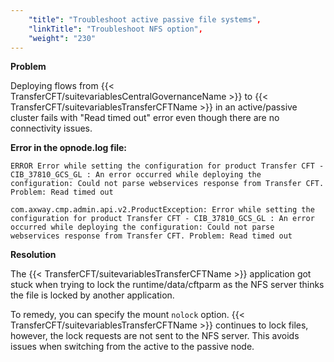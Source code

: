 ```yaml
---
    "title": "Troubleshoot active passive file systems",
    "linkTitle": "Troubleshoot NFS option",
    "weight": "230"
---
```

****Problem****

Deploying flows from {{< TransferCFT/suitevariablesCentralGovernanceName  >}} to {{< TransferCFT/suitevariablesTransferCFTName  >}} in an active/passive cluster fails with "Read timed out" error even though there are no connectivity issues.

****Error in the opnode.log file:****

`ERROR Error while setting the configuration for product Transfer CFT - CIB_37810_GCS_GL : An error occurred while deploying the configuration: Could not parse webservices response from Transfer CFT. Problem: Read timed out`

`com.axway.cmp.admin.api.v2.ProductException: Error while setting the configuration for product Transfer CFT - CIB_37810_GCS_GL : An error occurred while deploying the configuration: Could not parse webservices response from Transfer CFT. Problem: Read timed out`

****Resolution****

The {{< TransferCFT/suitevariablesTransferCFTName  >}} application got stuck when trying to lock the runtime/data/cftparm as the NFS server thinks the file is locked by another application.

To remedy, you can specify the mount `nolock` option. {{< TransferCFT/suitevariablesTransferCFTName  >}} continues to lock files, however, the lock requests are not sent to the NFS server. This avoids issues when switching from the active to the passive node.
